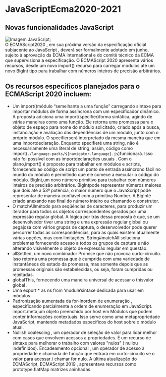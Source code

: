 # JavaScriptEcma2020-2021
## Novas funcionalidades JavaScript
![Imagem JavaScript](https://miro.medium.com/max/3200/1*OF0xEMkWBv-69zvmNs6RDQ.gif); <br/>
O ECMAScript2020 , em sua próxima versão da especificação oficial subjacente ao JavaScript , deverá ser formalmente adotado em junho, sujeito à aprovação da ECMA International e do comitê técnico da ECMA que supervisiona a especificação. 
O ECMAScript 2020 apresenta vários recursos, desde um novo  import() recurso para carregar módulos até um novo BigInt tipo para trabalhar com números inteiros de precisão arbitrários. 

## Os recursos específicos planejados para o ECMAScript 2020 incluem:

- Um import()módulo “semelhante a uma função” carregando sintaxe para importar módulos de forma assíncrona com um especificador dinâmico. A proposta adiciona uma import(specifier)forma sintática, agindo de várias maneiras como uma função. Ele retorna uma promessa para o objeto de espaço para nome do módulo solicitado, criado após a busca, instanciação e avaliação das dependências de um módulo, junto com o próprio módulo. O  specifierserá interpretado da mesma maneira que em uma importdeclaração. Enquanto specifieré uma string, não é necessariamente uma literal de string; assim, código como import(`./language-packs/${navigator.language}.js`)funcionará. Isso não foi possível com as importdeclarações usuais . Com o plano,import() é proposto para trabalhar em módulos e scripts, fornecendo ao código de script um ponto de entrada assíncrono fácil no mundo do módulo e permitindo que ele comece a executar o código do módulo.
BigInt,um novo número primitivo para trabalhar com números inteiros de precisão arbitrários. BigIntpode representar números maiores que dois até a 53ª potência, o maior número que o JavaScript pode representar de maneira confiável com a primitiva Number. A BigInté criado anexando nao final do número inteiro ou chamando o construtor. <br>
- O matchAllmétodo para seqüências de caracteres, para produzir um iterador para todos os objetos correspondentes gerados por uma expressão regular global. A lógica por trás dessa proposta é que, se um desenvolvedor tiver uma string e uma expressão regular global ou pegajosa com vários grupos de captura, o desenvolvedor pode querer percorrer todas as correspondências, para as quais existem atualmente várias opções, mas com limitações. String#matchAll soluciona problemas fornecendo acesso a todos os grupos de captura e não alterando visivelmente o objeto de expressão regular em questão.
- allSettled, um novo combinador Promise que não provoca curto-circuito. Isso retorna uma promessa que é cumprida com uma variedade de instantâneos do estado da promessa, mas somente depois que as promessas originais são estabelecidas, ou seja, foram cumpridas ou rejeitadas.
- globalThis, fornecendo uma maneira universal de acessar o thisvalor global .
- Uma export * as ns from ‘module’sintaxe dedicada para usar em módulos.
- Padronização aumentada da for-inordem de enumeração , especificando parcialmente a ordem de enumeração em JavaScript.
import.meta,um objeto preenchido por host em Módulos que podem conter informações contextuais. Isso serve como uma metapropriedade JavaScript, mantendo metadados específicos do host sobre o módulo atual.
- Nullish coalescing , um operador de seleção de valor para lidar melhor com casos que envolvem acessos a propriedades. É um recurso de sintaxe para melhorar o trabalho com valores "nulos" ( nullou indefinidos).
Encadeamento opcional , um operador de acesso à propriedade e chamada de função que entrará em curto-circuito se o valor para acessar / chamar for nulo. 
 A última atualização do ECMAScript, ECMAScript 2019 , apresentava recursos como prototype.flatMap matrizes aninhadas.
